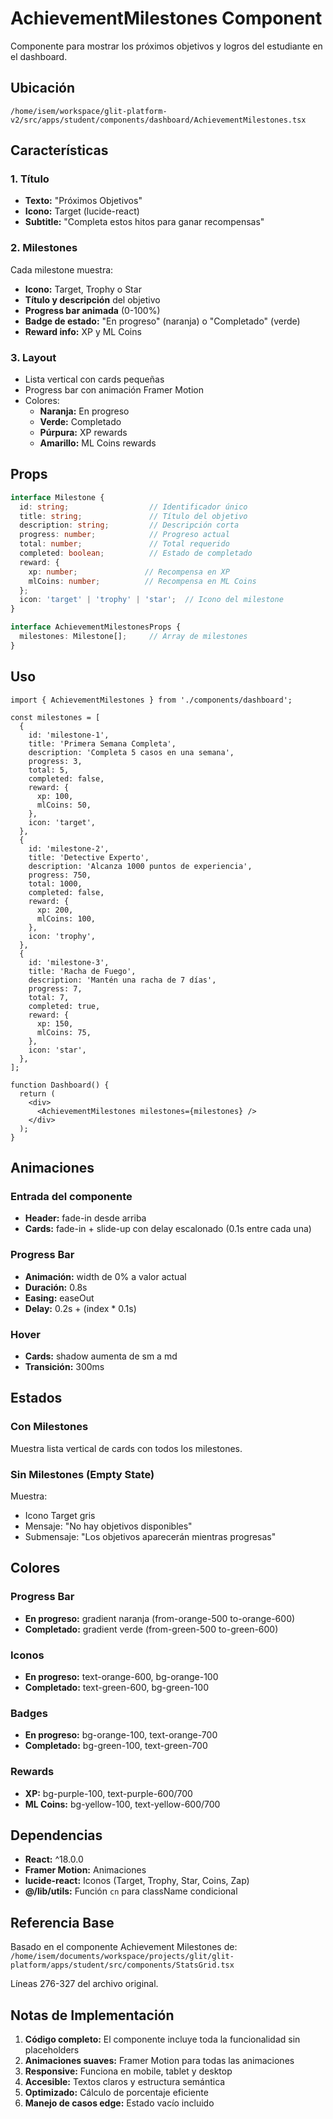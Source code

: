 # AchievementMilestones Component

Componente para mostrar los próximos objetivos y logros del estudiante en el dashboard.

## Ubicación
`/home/isem/workspace/glit-platform-v2/src/apps/student/components/dashboard/AchievementMilestones.tsx`

## Características

### 1. Título
- **Texto:** "Próximos Objetivos"
- **Icono:** Target (lucide-react)
- **Subtitle:** "Completa estos hitos para ganar recompensas"

### 2. Milestones
Cada milestone muestra:
- **Icono:** Target, Trophy o Star
- **Título y descripción** del objetivo
- **Progress bar animada** (0-100%)
- **Badge de estado:** "En progreso" (naranja) o "Completado" (verde)
- **Reward info:** XP y ML Coins

### 3. Layout
- Lista vertical con cards pequeñas
- Progress bar con animación Framer Motion
- Colores:
  - **Naranja:** En progreso
  - **Verde:** Completado
  - **Púrpura:** XP rewards
  - **Amarillo:** ML Coins rewards

## Props

```typescript
interface Milestone {
  id: string;                  // Identificador único
  title: string;               // Título del objetivo
  description: string;         // Descripción corta
  progress: number;            // Progreso actual
  total: number;               // Total requerido
  completed: boolean;          // Estado de completado
  reward: {
    xp: number;               // Recompensa en XP
    mlCoins: number;          // Recompensa en ML Coins
  };
  icon: 'target' | 'trophy' | 'star';  // Icono del milestone
}

interface AchievementMilestonesProps {
  milestones: Milestone[];     // Array de milestones
}
```

## Uso

```tsx
import { AchievementMilestones } from './components/dashboard';

const milestones = [
  {
    id: 'milestone-1',
    title: 'Primera Semana Completa',
    description: 'Completa 5 casos en una semana',
    progress: 3,
    total: 5,
    completed: false,
    reward: {
      xp: 100,
      mlCoins: 50,
    },
    icon: 'target',
  },
  {
    id: 'milestone-2',
    title: 'Detective Experto',
    description: 'Alcanza 1000 puntos de experiencia',
    progress: 750,
    total: 1000,
    completed: false,
    reward: {
      xp: 200,
      mlCoins: 100,
    },
    icon: 'trophy',
  },
  {
    id: 'milestone-3',
    title: 'Racha de Fuego',
    description: 'Mantén una racha de 7 días',
    progress: 7,
    total: 7,
    completed: true,
    reward: {
      xp: 150,
      mlCoins: 75,
    },
    icon: 'star',
  },
];

function Dashboard() {
  return (
    <div>
      <AchievementMilestones milestones={milestones} />
    </div>
  );
}
```

## Animaciones

### Entrada del componente
- **Header:** fade-in desde arriba
- **Cards:** fade-in + slide-up con delay escalonado (0.1s entre cada una)

### Progress Bar
- **Animación:** width de 0% a valor actual
- **Duración:** 0.8s
- **Easing:** easeOut
- **Delay:** 0.2s + (index * 0.1s)

### Hover
- **Cards:** shadow aumenta de sm a md
- **Transición:** 300ms

## Estados

### Con Milestones
Muestra lista vertical de cards con todos los milestones.

### Sin Milestones (Empty State)
Muestra:
- Icono Target gris
- Mensaje: "No hay objetivos disponibles"
- Submensaje: "Los objetivos aparecerán mientras progresas"

## Colores

### Progress Bar
- **En progreso:** gradient naranja (from-orange-500 to-orange-600)
- **Completado:** gradient verde (from-green-500 to-green-600)

### Iconos
- **En progreso:** text-orange-600, bg-orange-100
- **Completado:** text-green-600, bg-green-100

### Badges
- **En progreso:** bg-orange-100, text-orange-700
- **Completado:** bg-green-100, text-green-700

### Rewards
- **XP:** bg-purple-100, text-purple-600/700
- **ML Coins:** bg-yellow-100, text-yellow-600/700

## Dependencias

- **React:** ^18.0.0
- **Framer Motion:** Animaciones
- **lucide-react:** Iconos (Target, Trophy, Star, Coins, Zap)
- **@/lib/utils:** Función `cn` para className condicional

## Referencia Base

Basado en el componente Achievement Milestones de:
`/home/isem/documents/workspace/projects/glit/glit-platform/apps/student/src/components/StatsGrid.tsx`

Líneas 276-327 del archivo original.

## Notas de Implementación

1. **Código completo:** El componente incluye toda la funcionalidad sin placeholders
2. **Animaciones suaves:** Framer Motion para todas las animaciones
3. **Responsive:** Funciona en mobile, tablet y desktop
4. **Accesible:** Textos claros y estructura semántica
5. **Optimizado:** Cálculo de porcentaje eficiente
6. **Manejo de casos edge:** Estado vacío incluido
